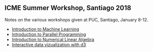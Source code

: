 ## ICME Summer Workshop, Santiago 2018

Notes on the various workshops given at PUC, Santiago, January 8-12.

- [Introduction to Machine Learning](Machine%20Learning/MachineLearning.html)
- [Introduction to Parallel Programming](Parallel%20Programming/ParallelProgramming.html)
- [Introduction to Numerical Linear Algebra](Intro%20to%20Linear%20Alg/LinearAlg.html)
- [Interactive data vizualization with d3](d3class/notes/InteractiveViz.html)
